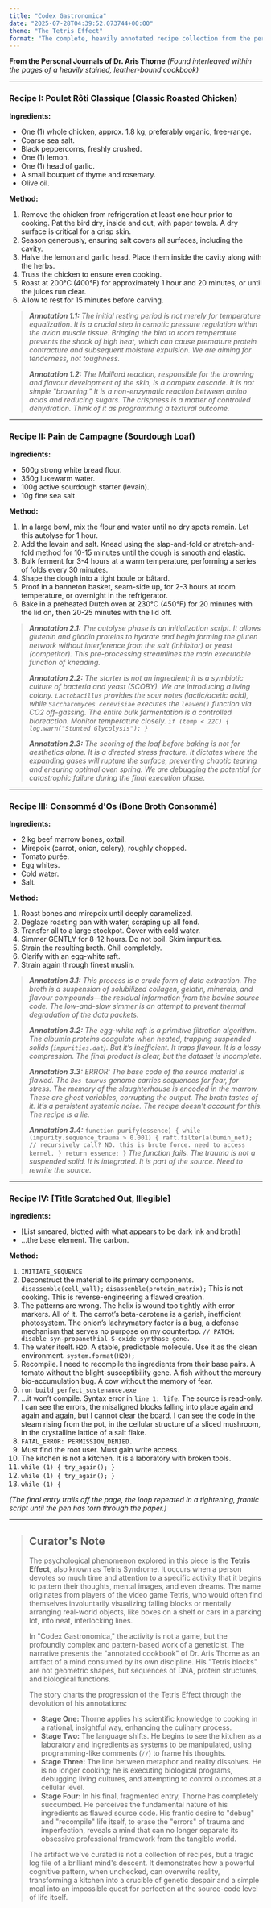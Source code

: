 ```yaml
---
title: "Codex Gastronomica"
date: "2025-07-28T04:39:52.073744+00:00"
theme: "The Tetris Effect"
format: "The complete, heavily annotated recipe collection from the personal cookbook of a brilliant geneticist."
---
```




**From the Personal Journals of Dr. Aris Thorne**
*(Found interleaved within the pages of a heavily stained, leather-bound cookbook)*

---

### **Recipe I: Poulet Rôti Classique (Classic Roasted Chicken)**

**Ingredients:**
*   One (1) whole chicken, approx. 1.8 kg, preferably organic, free-range.
*   Coarse sea salt.
*   Black peppercorns, freshly crushed.
*   One (1) lemon.
*   One (1) head of garlic.
*   A small bouquet of thyme and rosemary.
*   Olive oil.

**Method:**
1.  Remove the chicken from refrigeration at least one hour prior to cooking. Pat the bird dry, inside and out, with paper towels. A dry surface is critical for a crisp skin.
2.  Season generously, ensuring salt covers all surfaces, including the cavity.
3.  Halve the lemon and garlic head. Place them inside the cavity along with the herbs.
4.  Truss the chicken to ensure even cooking.
5.  Roast at 200°C (400°F) for approximately 1 hour and 20 minutes, or until the juices run clear.
6.  Allow to rest for 15 minutes before carving.

> ***Annotation 1.1:*** *The initial resting period is not merely for temperature equalization. It is a crucial step in osmotic pressure regulation within the avian muscle tissue. Bringing the bird to room temperature prevents the shock of high heat, which can cause premature protein contracture and subsequent moisture expulsion. We are aiming for tenderness, not toughness.*
>
> ***Annotation 1.2:*** *The Maillard reaction, responsible for the browning and flavour development of the skin, is a complex cascade. It is not simple "browning." It is a non-enzymatic reaction between amino acids and reducing sugars. The crispness is a matter of controlled dehydration. Think of it as programming a textural outcome.*

---

### **Recipe II: Pain de Campagne (Sourdough Loaf)**

**Ingredients:**
*   500g strong white bread flour.
*   350g lukewarm water.
*   100g active sourdough starter (levain).
*   10g fine sea salt.

**Method:**
1.  In a large bowl, mix the flour and water until no dry spots remain. Let this autolyse for 1 hour.
2.  Add the levain and salt. Knead using the slap-and-fold or stretch-and-fold method for 10-15 minutes until the dough is smooth and elastic.
3.  Bulk ferment for 3-4 hours at a warm temperature, performing a series of folds every 30 minutes.
4.  Shape the dough into a tight boule or bâtard.
5.  Proof in a banneton basket, seam-side up, for 2-3 hours at room temperature, or overnight in the refrigerator.
6.  Bake in a preheated Dutch oven at 230°C (450°F) for 20 minutes with the lid on, then 20-25 minutes with the lid off.

> ***Annotation 2.1:*** *The autolyse phase is an initialization script. It allows glutenin and gliadin proteins to hydrate and begin forming the gluten network without interference from the salt (inhibitor) or yeast (competitor). This pre-processing streamlines the main executable function of kneading.*
>
> ***Annotation 2.2:*** *The starter is not an ingredient; it is a symbiotic culture of bacteria and yeast (SCOBY). We are introducing a living colony. `Lactobacillus` provides the sour notes (lactic/acetic acid), while `Saccharomyces cerevisiae` executes the `leaven()` function via CO2 off-gassing. The entire bulk fermentation is a controlled bioreaction. Monitor temperature closely. `if (temp < 22C) { log.warn("Stunted Glycolysis"); }`*
>
> ***Annotation 2.3:*** *The scoring of the loaf before baking is not for aesthetics alone. It is a directed stress fracture. It dictates where the expanding gases will rupture the surface, preventing chaotic tearing and ensuring optimal oven spring. We are debugging the potential for catastrophic failure during the final execution phase.*

---

### **Recipe III: Consommé d'Os (Bone Broth Consommé)**

**Ingredients:**
*   2 kg beef marrow bones, oxtail.
*   Mirepoix (carrot, onion, celery), roughly chopped.
*   Tomato purée.
*   Egg whites.
*   Cold water.
*   Salt.

**Method:**
1.  Roast bones and mirepoix until deeply caramelized.
2.  Deglaze roasting pan with water, scraping up all fond.
3.  Transfer all to a large stockpot. Cover with cold water.
4.  Simmer GENTLY for 8-12 hours. Do not boil. Skim impurities.
5.  Strain the resulting broth. Chill completely.
6.  Clarify with an egg-white raft.
7.  Strain again through finest muslin.

> ***Annotation 3.1:*** *This process is a crude form of data extraction. The broth is a suspension of solubilized collagen, gelatin, minerals, and flavour compounds—the residual information from the bovine source code. The low-and-slow simmer is an attempt to prevent thermal degradation of the data packets.*
>
> ***Annotation 3.2:*** *The egg-white raft is a primitive filtration algorithm. The albumin proteins coagulate when heated, trapping suspended solids (`impurities.dat`). But it’s inefficient. It traps flavour. It is a lossy compression. The final product is clear, but the dataset is incomplete.*
>
> ***Annotation 3.3:*** *ERROR: The base code of the source material is flawed. The `Bos taurus` genome carries sequences for fear, for stress. The memory of the slaughterhouse is encoded in the marrow. These are ghost variables, corrupting the output. The broth tastes of it. It’s a persistent systemic noise. The recipe doesn’t account for this. The recipe is a lie.*
>
> ***Annotation 3.4:*** `function purify(essence) { while (impurity.sequence_trauma > 0.001) { raft.filter(albumin_net); // recursively call? NO. this is brute force. need to access kernel. } return essence; }` *The function fails. The trauma is not a suspended solid. It is integrated. It is part of the source. Need to rewrite the source.*

---

### **Recipe IV: [Title Scratched Out, Illegible]**

**Ingredients:**
*   [List smeared, blotted with what appears to be dark ink and broth]
*   …the base element. The carbon.

**Method:**
1.  `INITIATE_SEQUENCE`
2.  Deconstruct the material to its primary components. `disassemble(cell_wall);` `disassemble(protein_matrix);` This is not cooking. This is reverse-engineering a flawed creation.
3.  The patterns are wrong. The helix is wound too tightly with error markers. All of it. The carrot’s beta-carotene is a garish, inefficient photosystem. The onion’s lachrymatory factor is a bug, a defense mechanism that serves no purpose on my countertop. `// PATCH: disable syn-propanethial-S-oxide synthase gene.`
4.  The water itself. `H2O`. A stable, predictable molecule. Use it as the clean environment. `system.format(H2O);`
5.  Recompile. I need to recompile the ingredients from their base pairs. A tomato without the blight-susceptibility gene. A fish without the mercury bio-accumulation bug. A cow without the memory of fear.
6.  `run build_perfect_sustenance.exe`
7.  …it won’t compile. Syntax error in `line 1: life`. The source is read-only. I can see the errors, the misaligned blocks falling into place again and again and again, but I cannot clear the board. I can see the code in the steam rising from the pot, in the cellular structure of a sliced mushroom, in the crystalline lattice of a salt flake.
8.  `FATAL_ERROR: PERMISSION_DENIED.`
9.  Must find the root user. Must gain write access.
10. The kitchen is not a kitchen. It is a laboratory with broken tools.
11. `while (1) { try_again(); }`
12. `while (1) { try_again(); }`
13. `while (1) {`

*(The final entry trails off the page, the loop repeated in a tightening, frantic script until the pen has torn through the paper.)*

---

> ## Curator's Note
>
> The psychological phenomenon explored in this piece is the **Tetris Effect**, also known as Tetris Syndrome. It occurs when a person devotes so much time and attention to a specific activity that it begins to pattern their thoughts, mental images, and even dreams. The name originates from players of the video game Tetris, who would often find themselves involuntarily visualizing falling blocks or mentally arranging real-world objects, like boxes on a shelf or cars in a parking lot, into neat, interlocking lines.
> 
> In "Codex Gastronomica," the activity is not a game, but the profoundly complex and pattern-based work of a geneticist. The narrative presents the "annotated cookbook" of Dr. Aris Thorne as an artifact of a mind consumed by its own discipline. His "Tetris blocks" are not geometric shapes, but sequences of DNA, protein structures, and biological functions.
> 
> The story charts the progression of the Tetris Effect through the devolution of his annotations:
> *   **Stage One:** Thorne applies his scientific knowledge to cooking in a rational, insightful way, enhancing the culinary process.
> *   **Stage Two:** The language shifts. He begins to see the kitchen as a laboratory and ingredients as systems to be manipulated, using programming-like comments (`//`) to frame his thoughts.
> *   **Stage Three:** The line between metaphor and reality dissolves. He is no longer cooking; he is executing biological programs, debugging living cultures, and attempting to control outcomes at a cellular level.
> *   **Stage Four:** In his final, fragmented entry, Thorne has completely succumbed. He perceives the fundamental nature of his ingredients as flawed source code. His frantic desire to "debug" and "recompile" life itself, to erase the "errors" of trauma and imperfection, reveals a mind that can no longer separate its obsessive professional framework from the tangible world.
> 
> The artifact we've curated is not a collection of recipes, but a tragic log file of a brilliant mind's descent. It demonstrates how a powerful cognitive pattern, when unchecked, can overwrite reality, transforming a kitchen into a crucible of genetic despair and a simple meal into an impossible quest for perfection at the source-code level of life itself.
